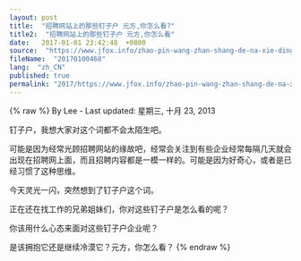 ```yaml
---
layout: post
title:  "招聘网站上的那些钉子户 元方,你怎么看?"
title2:  "招聘网站上的那些钉子户 元方,你怎么看"
date:   2017-01-01 23:42:48  +0800
source:  "https://www.jfox.info/zhao-pin-wang-zhan-shang-de-na-xie-ding-zi-hu-yuan-fang-ni-zen-me-kan.html"
fileName:  "20170100468"
lang:  "zh_CN"
published: true
permalink: "2017/https://www.jfox.info/zhao-pin-wang-zhan-shang-de-na-xie-ding-zi-hu-yuan-fang-ni-zen-me-kan.html"
---
```

{% raw %}
By Lee - Last updated: 星期三, 十月 23, 2013

钉子户，我想大家对这个词都不会太陌生吧。

可能是因为经常光顾招聘网站的缘故吧，经常会关注到有些企业经常每隔几天就会出现在招聘网上面，而且招聘内容都是一模一样的。可能是因为好奇心，或者是已经习惯了这种思维。

今天灵光一闪，突然想到了钉子户这个词。

正在还在找工作的兄弟姐妹们，你对这些钉子户是怎么看的呢？

你该用什么心态来面对这些钉子户企业呢？

是该拥抱它还是继续冷漠它？元方，你怎么看？
{% endraw %}